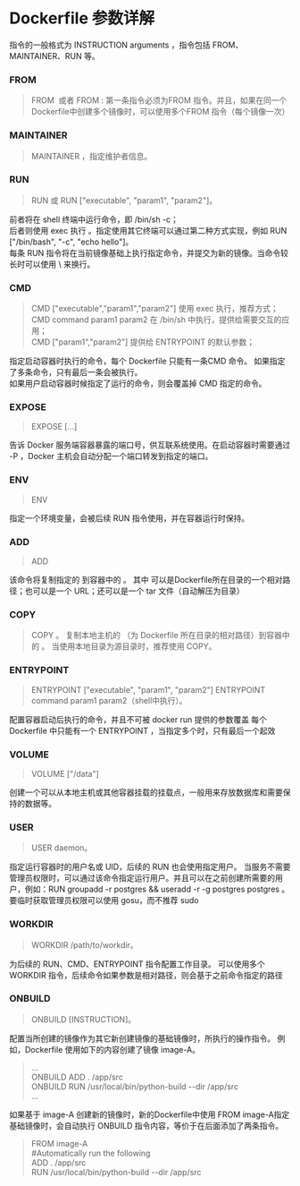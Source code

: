 # Dockerfile 参数详解 

指令的一般格式为 INSTRUCTION arguments ，指令包括 FROM、MAINTAINER、RUN  等。


###  FROM
> FROM <image>  或者 FROM <image>:<tag> 
第一条指令必须为FROM 指令。并且，如果在同一个Dockerfile中创建多个镜像时，可以使用多个FROM 指令（每个镜像一次）

### MAINTAINER
> MAINTAINER <name>，指定维护者信息。


### RUN
> RUN <command> 或 RUN ["executable", "param1", "param2"]。

前者将在 shell 终端中运行命令，即 /bin/sh -c；    
后者则使用 exec 执行 。指定使用其它终端可以通过第二种方式实现，例如 RUN ["/bin/bash", "-c", "echo hello"]。    
每条 RUN 指令将在当前镜像基础上执行指定命令，并提交为新的镜像。当命令较长时可以使用 \ 来换行。

### CMD 
>CMD ["executable","param1","param2"] 使用 exec 执行，推荐方式；  
>CMD command param1 param2 在 /bin/sh 中执行，提供给需要交互的应用；    
>CMD ["param1","param2"] 提供给 ENTRYPOINT 的默认参数；  

指定启动容器时执行的命令，每个 Dockerfile 只能有一条CMD 命令。 
如果指定了多条命令，只有最后一条会被执行。       
如果用户启动容器时候指定了运行的命令，则会覆盖掉 CMD 指定的命令。 

### EXPOSE
> EXPOSE <port> [<port>...]

告诉 Docker 服务端容器暴露的端口号，供互联系统使用。在启动容器时需要通过 -P ，Docker 主机会自动分配一个端口转发到指定的端口。

### ENV
> ENV <key> <value>

指定一个环境变量，会被后续 RUN 指令使用，并在容器运行时保持。

### ADD
> ADD <src> <dest>

该命令将复制指定的 到容器中的 。 其中 可以是Dockerfile所在目录的一个相对路径；也可以是一个 URL；还可以是一个 tar 文件（自动解压为目录）

### COPY

> COPY <src> <dest>。
复制本地主机的 （为 Dockerfile 所在目录的相对路径）到容器中的 。 当使用本地目录为源目录时，推荐使用 COPY。

### ENTRYPOINT
> ENTRYPOINT ["executable", "param1", "param2"]
> ENTRYPOINT command param1 param2（shell中执行）。

 配置容器启动后执行的命令，并且不可被 docker run 提供的参数覆盖
 每个 Dockerfile 中只能有一个 ENTRYPOINT ，当指定多个时，只有最后一个起效
 
### VOLUME
> VOLUME ["/data"]

 创建一个可以从本地主机或其他容器挂载的挂载点，一般用来存放数据库和需要保持的数据等。

### USER
> USER daemon。

指定运行容器时的用户名或 UID，后续的 RUN 也会使用指定用户。
当服务不需要管理员权限时，可以通过该命令指定运行用户。并且可以在之前创建所需要的用户，例如：RUN groupadd -r postgres && useradd -r -g postgres postgres 。要临时获取管理员权限可以使用 gosu，而不推荐 sudo

### WORKDIR
> WORKDIR /path/to/workdir。

为后续的 RUN、CMD、ENTRYPOINT 指令配置工作目录。
可以使用多个WORKDIR 指令，后续命令如果参数是相对路径，则会基于之前命令指定的路径

### ONBUILD
> ONBUILD [INSTRUCTION]。

配置当所创建的镜像作为其它新创建镜像的基础镜像时，所执行的操作指令。
例如，Dockerfile 使用如下的内容创建了镜像 image-A。
> ...  
> ONBUILD ADD . /app/src   
> ONBUILD RUN /usr/local/bin/python-build --dir /app/src  
> ... 


如果基于 image-A 创建新的镜像时，新的Dockerfile中使用 FROM image-A指定基础镜像时，会自动执行 ONBUILD 指令内容，等价于在后面添加了两条指令。

>FROM image-A  
> \#Automatically run the following  
>ADD . /app/src  
>RUN /usr/local/bin/python-build --dir /app/src  